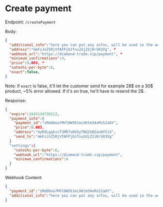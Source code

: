 # Create payment
Endpoint: `/createPayment`

Body:
```json
{
  "additional_info":"here you can put any infos, will be used in the webhook, so you can put the id for example of your customer", *
  "address":"mmFzJnZ5RjVfAFPjbJfnu2djZ2iRrSR3Vg", *
  "webhook_url":"https://diamond-trade.vip/payment", *
  "minimum_confirmations":4,
  "price":0.003, *
  "satoshi-per-byte":6,
  "exact":false,
}
```
Note: if `exact` is false, it'll let the customer send for example 28$ on a 30$ product, ~5% error allowed. If it's on true, he'll have to resend the 2$.

Response:
```json
{
  "expire":1645134736212,
  "payment_info":{
    "payment_id":"sMoDboa7MVlOW561miXKtm34xMsS2a6Y",
    "price":0.003,
    "address":"myRdLgqkvvT3MR7sHVGyTNG2kBZanHYViX",
    "send_to":"mmFzJnZ5RjVfAFPjbJfnu2djZ2iRrSR3Vg" 
  }
  "settings":{
    "satoshi-per-byte":6,
    "webhook_url":"https://diamond-trade.vip/payment",
    "minimum_confirmations":4
  }
}
```

Webhook Content:
```json
{
  "payment_id":"sMoDboa7MVlOW561miXKtm34xMsS2a6Y",
  "additional_info":"here you can put any infos, will be used in the webhook, so you can put the id for example of your customer"  
}
```
